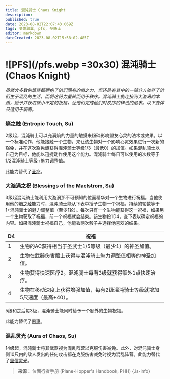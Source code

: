 ```yaml
---
title: 混沌骑士 Chaos Knight
description: 
published: true
date: 2023-08-02T22:07:43.069Z
tags: 变体职业, pfs, 圣骑士
editor: markdown
dateCreated: 2023-08-02T15:58:02.485Z
---
```


# ![PFS](/pfs.webp =30x30) 混沌骑士 (Chaos Knight)
*虽然大多数的熵裔都拥抱了他们固有的熵之力，但还是有其中的一部分人放弃了他们生于混乱的生活，而将这份力量转而用于秩序。混沌骑士能连接到大漩涡的本质，授予并获取微小不定的祝福，让他们完成他们对秩序的律法的追求。以下变体只适用于熵裔。*

### 熵之触 (Entropic Touch, Su)
2级起，混沌骑士可以充满熵的力量的触摸来粉碎影响盟友心灵的法术或效果。以一个标准动作，他能接触一个生物，来让该生物对一个影响心灵效果进行一次新的豁免，并在这次豁免熵获得混沌骑士等级1/3（最低0）的加值。如果混乱骑士以自己为目标，他能以迅捷动作使用这个能力。混沌骑士每日可以使用的次数等于1/2混沌骑士等级+魅力调整值。

此能力替代了[圣疗](/圣骑士#圣疗-lay-on-hands-su)。

### 大漩涡之祝 (Blessings of the Maelstrom, Su)
3级起混沌骑士能利用大漩涡那不可预知的位面精华对一个生物进行祝福。当他使用他的[熵之触](/圣骑士/变体职业/混沌骑士#熵之触-entropic-touch-su)能力时，混沌骑士能从下表中授予生物一个祝福，持续的轮数等于1+混沌骑士的魅力调整值（至少1轮）。每次只有一个生物能获得这一祝福，如果另一个生物获取了祝福，前一个祝福就会结束。该生物投1D4，查下表以确定祝福的内容。如果混沌骑士祝福自己，他能丢两次骰子并选择他喜欢的结果。

| D4 | 祝福 |
|---|---|
| 1 | 生物的AC获得相当于圣武士1/5等级（最少1）的神圣加值。 |
| 2 | 生物在武器伤害骰上获得与混沌骑士魅力调整值相等的神圣加值。 |
| 3 | 生物获得快速医疗2。混沌骑士每有3级就获得额外1点快速治疗。 |
| 4 | 生物在移动速度上获得增强加值，每有2级混沌骑士等级就增加5尺速度（最高+40）。 |
5级和之后每3级，混沌骑士能同时给予一个额外的生物祝福。

此能力替代了[恩惠](/圣骑士#恩惠-mercy-su)。

### 混乱灵光 (Aura of Chaos, Su)
14级起，混沌骑士将其武器视为混乱阵营以克服伤害减免。此外，对混沌骑士身侧10尺内的敌人发出的任何攻击都在克服伤害减免时视为混乱阵营。此能力替代了[坚信灵光](/圣骑士#坚信灵光-aura-of-faith-su)。

> **来源：** 位面行者手册 (Plane-Hopper's Handbook, PHH)
{.is-info}
